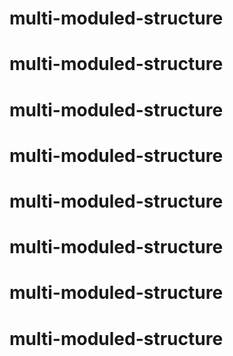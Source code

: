 
# multi-moduled-structure
# multi-moduled-structure
# multi-moduled-structure
# multi-moduled-structure
# multi-moduled-structure
# multi-moduled-structure
# multi-moduled-structure
# multi-moduled-structure
